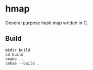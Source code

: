 # hmap

General purpose hash map written in C.

## Build

````
mkdir build
cd build
cmake ..
cmkae --build .
````
